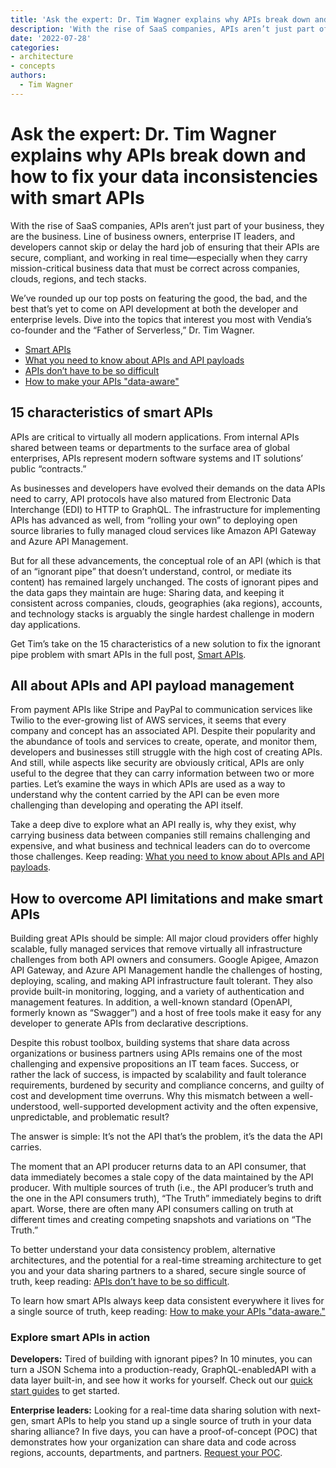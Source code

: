 ```yaml
---
title: 'Ask the expert: Dr. Tim Wagner explains why APIs break down and how to fix your data inconsistencies with smart APIs'
description: 'With the rise of SaaS companies, APIs aren’t just part of your business, they are the business. Take a deep dive on all things API with Vendia co-founder & “The Father of Serverless,” Dr. Tim Wagner.'
date: '2022-07-28'
categories:
- architecture
- concepts
authors:
  - Tim Wagner
---
```


# Ask the expert: Dr. Tim Wagner explains why APIs break down and how to fix your data inconsistencies with smart APIs

With the rise of SaaS companies, APIs aren’t just part of your business, they are the business. Line of business owners, enterprise IT leaders, and developers cannot skip or delay the hard job of ensuring that their APIs are secure, compliant, and working in real time—especially when they carry mission-critical business data that must be correct across companies, clouds, regions, and tech stacks.

We’ve rounded up our top posts on featuring the good, the bad, and the best that’s yet to come on API development at both the developer and enterprise levels. Dive into the topics that interest you most with Vendia’s co-founder and the “Father of Serverless,” Dr. Tim Wagner.



* [Smart APIs](https://www.vendia.com/blog/smart-apis)
* [What you need to know about APIs and API payloads](https://www.vendia.com/blog/what-are-apis)
* [APIs don’t have to be so difficult](https://www.vendia.com/blog/apis-for-data)
* [How to make your APIs "data-aware"](https://www.vendia.com/blog/apis-for-real-time-data-sharing)


## 15 characteristics of smart APIs

APIs are critical to virtually all modern applications. From internal APIs shared between teams or departments to the surface area of global enterprises, APIs represent modern software systems and IT solutions’ public “contracts.” 

As businesses and developers have evolved their demands on the data APIs need to carry, API protocols have also matured from Electronic Data Interchange (EDI) to HTTP to GraphQL. The infrastructure for implementing APIs has advanced as well, from “rolling your own” to deploying open source libraries to fully managed cloud services like Amazon API Gateway and Azure API Management.

But for all these advancements, the conceptual role of an API (which is that of an “ignorant pipe” that doesn’t understand, control, or mediate its content) has remained largely unchanged. The costs of ignorant pipes and the data gaps they maintain are huge: Sharing data, and keeping it consistent across companies, clouds, geographies (aka regions), accounts, and technology stacks is arguably the single hardest challenge in modern day applications.

Get Tim’s take on the 15 characteristics of a new solution to fix the ignorant pipe problem with smart APIs in the full post, [Smart APIs](https://www.vendia.com/blog/smart-apis).


## All about APIs and API payload management

From payment APIs like Stripe and PayPal to communication services like Twilio to the ever-growing list of AWS services, it seems that every company and concept has an associated API. Despite their popularity and the abundance of tools and services to create, operate, and monitor them, developers and businesses still struggle with the high cost of creating APIs. And still, while aspects like security are obviously critical, APIs are only useful to the degree that they can carry information between two or more parties. Let’s examine the ways in which APIs are used as a way to understand why the content carried by the API can be even more challenging than developing and operating the API itself.

Take a deep dive to explore what an API really is, why they exist, why carrying business data between companies still remains challenging and expensive, and what business and technical leaders can do to overcome those challenges. Keep reading: [What you need to know about APIs and API payloads](https://www.vendia.com/blog/what-are-apis).


## How to overcome API limitations and make smart APIs

Building great APIs should be simple: All major cloud providers offer highly scalable, fully managed services that remove virtually all infrastructure challenges from both API owners and consumers. Google Apigee, Amazon API Gateway, and Azure API Management handle the challenges of hosting, deploying, scaling, and making API infrastructure fault tolerant. They also provide built-in monitoring, logging, and a variety of authentication and management features. In addition, a well-known standard (OpenAPI, formerly known as “Swagger”) and a host of free tools make it easy for any developer to generate APIs from declarative descriptions.

Despite this robust toolbox, building systems that share data across organizations or business partners using APIs remains one of the most challenging and expensive propositions an IT team faces. Success, or rather the lack of success, is impacted by scalability and fault tolerance requirements, burdened by security and compliance concerns, and guilty of cost and development time overruns. Why this mismatch between a well-understood, well-supported development activity and the often expensive, unpredictable, and problematic result? 

The answer is simple: It’s not the API that’s the problem, it’s the data the API carries.

The moment that an API producer returns data to an API consumer, that data immediately becomes a stale copy of the data maintained by the API producer. With multiple sources of truth (i.e., the API producer’s truth and the one in the API consumers truth), “The Truth” immediately begins to drift apart. Worse, there are often many API consumers calling on truth at different times and creating competing snapshots and variations on “The Truth.”

To better understand your data consistency problem, alternative architectures, and the potential for a real-time streaming architecture to get you and your data sharing partners to a shared, secure single source of truth, keep reading: [APIs don’t have to be so difficult](https://www.vendia.com/blog/apis-for-data).

To learn how smart APIs always keep data consistent everywhere it lives for a single source of truth, keep reading: [How to make your APIs "data-aware."](https://www.vendia.com/blog/apis-for-real-time-data-sharing)


### Explore smart APIs in action

**Developers:** Tired of building with ignorant pipes? In 10  minutes, you can turn a JSON Schema into a production-ready, GraphQL-enabledAPI with a data layer built-in, and see how it works for yourself. Check out our [quick start guides](https://www.vendia.com/docs/share/quickstart) to get started.

**Enterprise leaders:** Looking for a real-time data sharing solution with next-gen, smart APIs to help you stand up a single source of truth in your data sharing alliance? In five days, you can have a proof-of-concept (POC) that demonstrates how your organization can share data and code across regions, accounts, departments, and partners. [Request your POC](https://www.vendia.com/poc).
